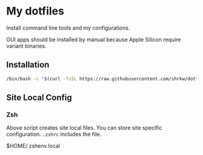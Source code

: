 # My dotfiles

Install command line tools and my configurations.

GUI apps should be installed by manual because Apple Silicon require variant binaries.

## Installation

```bash
/bin/bash -c "$(curl -fsSL https://raw.githubusercontent.com/shrkw/dotfiles/master/install.sh)"
```

## Site Local Config

### Zsh

Above script creates site local files. You can store site specific configuration.
`.zshrc` includes the file.

$HOME/.zshenv.local
